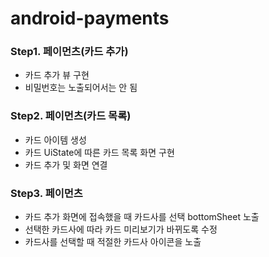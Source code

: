 # android-payments
### Step1. 페이먼츠(카드 추가)
- 카드 추가 뷰 구현
- 비밀번호는 노출되어서는 안 됨

### Step2. 페이먼츠(카드 목록)
- 카드 아이템 생성
- 카드 UiState에 따른 카드 목록 화면 구현
- 카드 추가 및 화면 연결

### Step3. 페이먼츠
- 카드 추가 화면에 접속했을 때 카드사를 선택 bottomSheet 노출
- 선택한 카드사에 따라 카드 미리보기가 바뀌도록 수정
- 카드사를 선택할 때 적절한 카드사 아이콘을 노출

